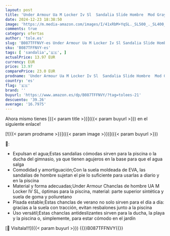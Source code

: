 ```yaml
---
layout: post
title: 'Under Armour Ua M Locker Iv Sl  Sandalia Slide Hombre  Mod Gray/Mod Gray/White  40 EU'
date: 2024-12-23 18:38:50
image: 'https://m.media-amazon.com/images/I/41xRbM+YqSL._SL500_._SL400_.jpg'
comments: true
category: ofertas
author: 'tole.es'
slug: 'B087TFFNVY-es Under Armour Ua M Locker Iv Sl Sandalia Slide Hombre Mod...'
sku: 'B087TFFNVY-es'
tags: [ 'sandalia','🇪🇸', ]
actualPrice: 13.97 EUR
currency: EUR
price: 13.97
comparePrice: 23.0 EUR
prodname: 'Under Armour Ua M Locker Iv Sl  Sandalia Slide Hombre  Mod Gray/Mod Gray/White  40 EU'
country: 'es'
flag: '🇪🇸'
brand: ''
buyurl: 'https://www.amazon.es/dp/B087TFFNVY/?tag=tolees-21'
descuento: '39.26'
average: '16.7975'
---
```


Ahora mismo tienes [{{< param title >}}]({{< param buyurl >}}) en el siguiente enlace!

[![{{< param prodname >}}]({{< param image >}})]({{< param buyurl >}})

🔎:

- Expulsan el agua;Estas sandalias cómodas sirven para la piscina o la ducha del gimnasio, ya que tienen agujeros en la base para que el agua salga
- Comodidad y amortiguación;Con la suela moldeada de EVA, las sandalias de hombre sujetan el pie lo suficiente para usarlas a diario y en la piscina
- Material y forma adecuadas;Under Armour Chanclas de hombre UA M Locker IV SL, óptimas para la piscina, material: parte superior sintética y suela de goma y poliuretano
- Pisada estable;Estas chanclas de verano no solo sirven para el día a día: gracias a la suela con tracción, evitan resbalones junto a la piscina
- Uso versátil;Estas chanclas antideslizantes sirven para la ducha, la playa y la piscina o, simplemente, para estar cómodo en el jardín

[🛒 Visítala!!!]({{< param buyurl >}})
{{<world>}}B087TFFNVY{{</world>}}
